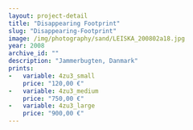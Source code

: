 ```yaml
---
layout: project-detail
title: "Disappearing Footprint"
slug: "Disappearing-Footprint"
image: /img/photography/sand/LEISKA_200802a18.jpg
year: 2008
archive_id: ""
description: "Jammerbugten, Danmark"
prints:
-   variable: 4zu3_small
    price: "120,00 €"
-   variable: 4zu3_medium
    price: "750,00 €"
-   variable: 4zu3_large
    price: "900,00 €"
---
```

